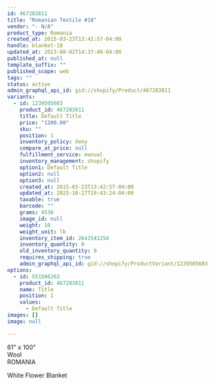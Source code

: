 ```yaml
---
id: 467283811
title: "Romanian Textile #18"
vendor: "- N/A"
product_type: Romania
created_at: 2015-03-23T13:42:57-04:00
handle: blanket-18
updated_at: 2023-08-02T14:37:49-04:00
published_at: null
template_suffix: ""
published_scope: web
tags: ""
status: active
admin_graphql_api_id: gid://shopify/Product/467283811
variants:
  - id: 1239505603
    product_id: 467283811
    title: Default Title
    price: "1200.00"
    sku: ""
    position: 1
    inventory_policy: deny
    compare_at_price: null
    fulfillment_service: manual
    inventory_management: shopify
    option1: Default Title
    option2: null
    option3: null
    created_at: 2015-03-23T13:42:57-04:00
    updated_at: 2023-10-27T19:43:24-04:00
    taxable: true
    barcode: ""
    grams: 4536
    image_id: null
    weight: 10
    weight_unit: lb
    inventory_item_id: 2641541254
    inventory_quantity: 0
    old_inventory_quantity: 0
    requires_shipping: true
    admin_graphql_api_id: gid://shopify/ProductVariant/1239505603
options:
  - id: 551586263
    product_id: 467283811
    name: Title
    position: 1
    values:
      - Default Title
images: []
image: null

---
```


61" x 100"  
Wool  
ROMANIA

White Flower Blanket
